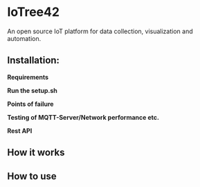 # IoTree42

An open source IoT platform for data collection, visualization and automation.

## Installation:

**Requirements**

**Run the setup.sh**

**Points of failure**

**Testing of MQTT-Server/Network performance etc.**

**Rest API**


## How it works

## How to use

